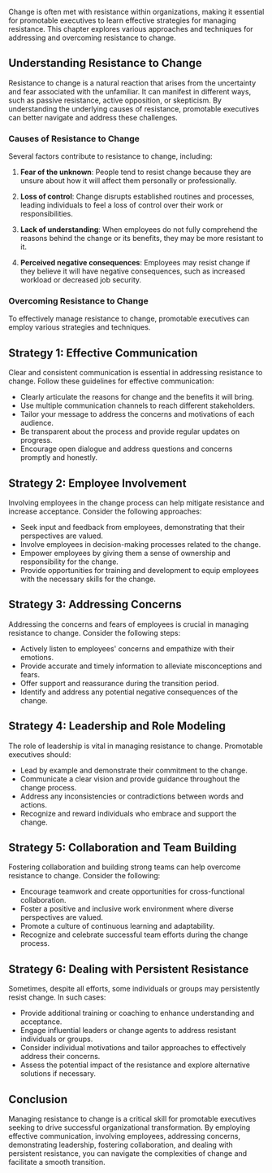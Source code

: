 
Change is often met with resistance within organizations, making it essential for promotable executives to learn effective strategies for managing resistance. This chapter explores various approaches and techniques for addressing and overcoming resistance to change.

Understanding Resistance to Change
----------------------------------

Resistance to change is a natural reaction that arises from the uncertainty and fear associated with the unfamiliar. It can manifest in different ways, such as passive resistance, active opposition, or skepticism. By understanding the underlying causes of resistance, promotable executives can better navigate and address these challenges.

### Causes of Resistance to Change

Several factors contribute to resistance to change, including:

1. **Fear of the unknown**: People tend to resist change because they are unsure about how it will affect them personally or professionally.

2. **Loss of control**: Change disrupts established routines and processes, leading individuals to feel a loss of control over their work or responsibilities.

3. **Lack of understanding**: When employees do not fully comprehend the reasons behind the change or its benefits, they may be more resistant to it.

4. **Perceived negative consequences**: Employees may resist change if they believe it will have negative consequences, such as increased workload or decreased job security.

### Overcoming Resistance to Change

To effectively manage resistance to change, promotable executives can employ various strategies and techniques.

Strategy 1: Effective Communication
-----------------------------------

Clear and consistent communication is essential in addressing resistance to change. Follow these guidelines for effective communication:

* Clearly articulate the reasons for change and the benefits it will bring.
* Use multiple communication channels to reach different stakeholders.
* Tailor your message to address the concerns and motivations of each audience.
* Be transparent about the process and provide regular updates on progress.
* Encourage open dialogue and address questions and concerns promptly and honestly.

Strategy 2: Employee Involvement
--------------------------------

Involving employees in the change process can help mitigate resistance and increase acceptance. Consider the following approaches:

* Seek input and feedback from employees, demonstrating that their perspectives are valued.
* Involve employees in decision-making processes related to the change.
* Empower employees by giving them a sense of ownership and responsibility for the change.
* Provide opportunities for training and development to equip employees with the necessary skills for the change.

Strategy 3: Addressing Concerns
-------------------------------

Addressing the concerns and fears of employees is crucial in managing resistance to change. Consider the following steps:

* Actively listen to employees' concerns and empathize with their emotions.
* Provide accurate and timely information to alleviate misconceptions and fears.
* Offer support and reassurance during the transition period.
* Identify and address any potential negative consequences of the change.

Strategy 4: Leadership and Role Modeling
----------------------------------------

The role of leadership is vital in managing resistance to change. Promotable executives should:

* Lead by example and demonstrate their commitment to the change.
* Communicate a clear vision and provide guidance throughout the change process.
* Address any inconsistencies or contradictions between words and actions.
* Recognize and reward individuals who embrace and support the change.

Strategy 5: Collaboration and Team Building
-------------------------------------------

Fostering collaboration and building strong teams can help overcome resistance to change. Consider the following:

* Encourage teamwork and create opportunities for cross-functional collaboration.
* Foster a positive and inclusive work environment where diverse perspectives are valued.
* Promote a culture of continuous learning and adaptability.
* Recognize and celebrate successful team efforts during the change process.

Strategy 6: Dealing with Persistent Resistance
----------------------------------------------

Sometimes, despite all efforts, some individuals or groups may persistently resist change. In such cases:

* Provide additional training or coaching to enhance understanding and acceptance.
* Engage influential leaders or change agents to address resistant individuals or groups.
* Consider individual motivations and tailor approaches to effectively address their concerns.
* Assess the potential impact of the resistance and explore alternative solutions if necessary.

Conclusion
----------

Managing resistance to change is a critical skill for promotable executives seeking to drive successful organizational transformation. By employing effective communication, involving employees, addressing concerns, demonstrating leadership, fostering collaboration, and dealing with persistent resistance, you can navigate the complexities of change and facilitate a smooth transition.
